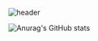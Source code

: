 ![header](https://capsule-render.vercel.app/api?type=waving&color=gradient&height=120&animation=fadeIn&section=footer&text=🚗🚘🚛&fontAlign=70)


![Anurag's GitHub stats](https://github-readme-stats.vercel.app/api?username=namhosung6023&show_icons=true&theme=radical)

